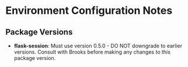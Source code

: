# Environment Configuration Notes

## Package Versions
- **flask-session**: Must use version 0.5.0 - DO NOT downgrade to earlier versions. Consult with Brooks before making any changes to this package version.
